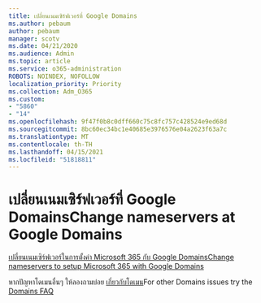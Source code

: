 ```yaml
---
title: เปลี่ยนเนมเซิร์ฟเวอร์ที่ Google Domains
ms.author: pebaum
author: pebaum
manager: scotv
ms.date: 04/21/2020
ms.audience: Admin
ms.topic: article
ms.service: o365-administration
ROBOTS: NOINDEX, NOFOLLOW
localization_priority: Priority
ms.collection: Adm_O365
ms.custom:
- "5860"
- "14"
ms.openlocfilehash: 9f47f0b8c0dff660c75c8fc757c428524e9ed68d
ms.sourcegitcommit: 8bc60ec34bc1e40685e3976576e04a2623f63a7c
ms.translationtype: MT
ms.contentlocale: th-TH
ms.lasthandoff: 04/15/2021
ms.locfileid: "51818811"
---
```

# <a name="change-nameservers-at-google-domains"></a><span data-ttu-id="1d3f9-102">เปลี่ยนเนมเซิร์ฟเวอร์ที่ Google Domains</span><span class="sxs-lookup"><span data-stu-id="1d3f9-102">Change nameservers at Google Domains</span></span>

[<span data-ttu-id="1d3f9-103">เปลี่ยนเนมเซิร์ฟเวอร์ในการตั้งค่า Microsoft 365 กับ Google Domains</span><span class="sxs-lookup"><span data-stu-id="1d3f9-103">Change nameservers to setup Microsoft 365 with Google Domains</span></span>](https://docs.microsoft.com/microsoft-365/admin/dns/change-nameservers-at-google-domains?view=o365-worldwide)

<span data-ttu-id="1d3f9-104">หากปัญหาโดเมนอื่นๆ ให้ลองถามบ่อย [เกี่ยวกับโดเมน](https://docs.microsoft.com/microsoft-365/admin/setup/domains-faq?view=o365-worldwide)</span><span class="sxs-lookup"><span data-stu-id="1d3f9-104">For other Domains issues try the [Domains FAQ](https://docs.microsoft.com/microsoft-365/admin/setup/domains-faq?view=o365-worldwide)</span></span>

